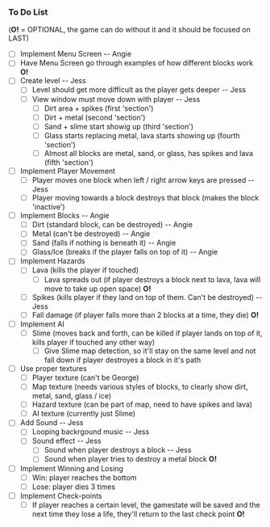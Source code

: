 ### To Do List
(**O!** = OPTIONAL, the game can do without it and it should be focused on LAST)
- [ ] Implement Menu Screen  -- Angie
- [ ] Have Menu Screen go through examples of how different blocks work **O!**
- [ ] Create level  -- Jess
  - [ ] Level should get more difficult as the player gets deeper  -- Jess
  - [ ] View window must move down with player  -- Jess
    - [ ] Dirt area + spikes (first 'section')
    - [ ] Dirt + metal (second 'section')
    - [ ] Sand + slime start showig up (third 'section')
    - [ ] Glass starts replacing metal, lava starts showing up (fourth 'section')
    - [ ] Almost all blocks are metal, sand, or glass, has spikes and lava (fifth 'section')
- [ ] Implement Player Movement
  - [ ] Player moves one block when left / right arrow keys are pressed  -- Jess
  - [ ] Player moving towards a block destroys that block (makes the block 'inactive')
- [ ] Implement Blocks -- Angie
  - [ ] Dirt (standard block, can be destroyed) -- Angie
  - [ ] Metal (can't be destroyed) -- Angie
  - [ ] Sand (falls if nothing is beneath it) -- Angie
  - [ ] Glass/Ice (breaks if the player falls on top of it) -- Angie
- [ ] Implement Hazards
  - [ ] Lava (kills the player if touched)
    - [ ] Lava spreads out (if player destroys a block next to lava, lava will move to take up open space) **O!**
  - [ ] Spikes (kills player if they land on top of them. Can't be destroyed)  -- Jess
  - [ ] Fall damage (if player falls more than 2 blocks at a time, they die) **O!**
- [ ] Implement AI
  - [ ] Slime (moves back and forth, can be killed if player lands on top of it, kills player if touched any other way)
    - [ ] Give Slime map detection, so it'll stay on the same level and not fall down if player destroyes a block in it's path
- [ ] Use proper textures
  - [ ] Player texture (can't be George)
  - [ ] Map texture (needs various styles of blocks, to clearly show dirt, metal, sand, glass / ice)
  - [ ] Hazard texture (can be part of map, need to have spikes and lava)
  - [ ] AI texture (currently just Slime)
- [ ] Add Sound  -- Jess
  - [ ] Looping backrgound music  -- Jess
  - [ ] Sound effect  -- Jess
    - [ ] Sound when player destroys a block  -- Jess
    - [ ] Sound when player tries to destroy a metal block **O!**
- [ ] Implement Winning and Losing
  - [ ] Win: player reaches the bottom 
  - [ ] Lose: player dies 3 times
- [ ] Implement Check-points
  - [ ] If player reaches a certain level, the gamestate will be saved and the next time they lose a life, they'll return to the last check point **O!**
